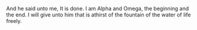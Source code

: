And he said unto me, It is done. I am Alpha and Omega, the beginning and the end. I will give unto him that is athirst of the fountain of the water of life freely.
